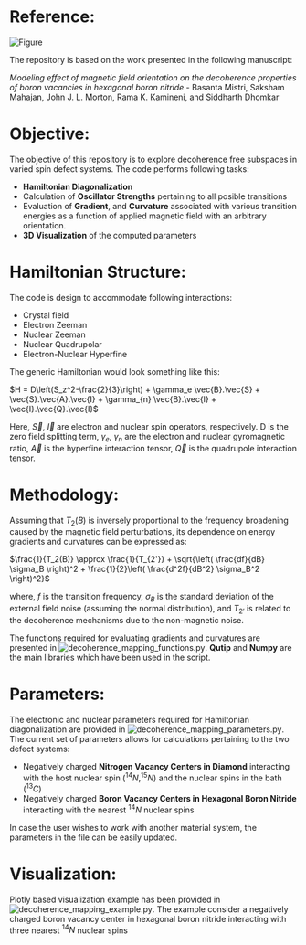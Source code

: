 # Reference:

![Figure](https://github.com/Basanta-iitm-git/Decoherence_mapping/blob/main/decoherence_mapping_functions.ipynb?raw=true)

The repository is based on the work presented in the following manuscript:

*Modeling effect of magnetic field orientation on the decoherence properties of boron vacancies in hexagonal boron nitride* - Basanta Mistri, Saksham Mahajan, John J. L. Morton, Rama K. Kamineni, and Siddharth Dhomkar 

# Objective: 
The objective of this repository is to explore decoherence free subspaces in varied spin defect systems. The code performs following tasks:

- **Hamiltonian Diagonalization**
- Calculation of **Oscillator Strengths** pertaining to all posible transitions
- Evaluation of **Gradient**, and **Curvature** associated with various transition energies as a function of applied magnetic field with an arbitrary orientation.
- **3D Visualization** of the computed parameters

# Hamiltonian Structure:

The code is design to accommodate following interactions:

- Crystal field
- Electron Zeeman
- Nuclear Zeeman
- Nuclear Quadrupolar
- Electron-Nuclear Hyperfine

The generic Hamiltonian would look something like this:

$H = D\left(S_z^2-\frac{2}{3}\right) + \gamma_e  \vec{B}.\vec{S} + \vec{S}.\vec{A}.\vec{I} +  \gamma_{n} \vec{B}.\vec{I} + \vec{I}.\vec{Q}.\vec{I}$

Here, $\vec{S}$, $\vec{I}$ are electron and nuclear spin operators, respectively. D is the zero field splitting term, $\gamma_e$, $\gamma_n$ are the electron and nuclear gyromagnetic ratio, $\vec{A}$ is the hyperfine interaction tensor, $\vec{Q}$ is the quadrupole interaction tensor.

# Methodology:

Assuming that $T_2(B)$ is inversely proportional to the frequency broadening caused by the magnetic field perturbations, its dependence on energy gradients and curvatures can be expressed as: 

$\frac{1}{T_2(B)} \approx \frac{1}{T_{2'}} + \sqrt{\left( \frac{df}{dB} \sigma_B \right)^2 + \frac{1}{2}\left( \frac{d^2f}{dB^2} \sigma_B^2 \right)^2}$

where, $f$ is the transition frequency, $\sigma_B$ is the standard deviation of the external field noise (assuming the normal distribution), and $T_{2'}$ is related to the decoherence mechanisms due to the non-magnetic noise. 

The functions required for evaluating gradients and curvatures are presented in ![decoherence_mapping_functions.py](https://github.com/Basanta-iitm-git/Decoherence_mapping/blob/main/decoherence_mapping_functions.ipynb). **Qutip** and **Numpy** are the main libraries which have been used in the script.

# Parameters:

The electronic and nuclear parameters required for Hamiltonian diagonalization are provided in ![decoherence_mapping_parameters.py](https://github.com/Basanta-iitm-git/Decoherence_mapping/blob/main/decoherence_mapping_parameters.ipynb). The current set of parameters allows for calculations pertaining to the two defect systems: 

- Negatively charged **Nitrogen Vacancy Centers in Diamond** interacting with the host nuclear spin $\left( ^{14}N, ^{15}N \right)$ and the nuclear spins in the bath $\left(^{13}C\right)$
- Negatively charged **Boron Vacancy Centers in Hexagonal Boron Nitride** interacting with the nearest $^{14}N$ nuclear spins

In case the user wishes to work with another material system, the parameters in the file can be easily updated.

# Visualization:

Plotly based visualization example has been provided in ![decoherence_mapping_example.py](https://github.com/Basanta-iitm-git/Decoherence_mapping/blob/main/decoherence_mapping_example.ipynb). The example consider a negatively charged boron vacancy center in hexagonal boron nitride interacting with three nearest $^{14}N$ nuclear spins
